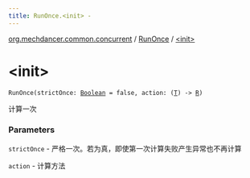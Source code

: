 ```yaml
---
title: RunOnce.<init> - 
---
```


[org.mechdancer.common.concurrent](../index.html) / [RunOnce](index.html) / [&lt;init&gt;](./-init-.html)

# &lt;init&gt;

`RunOnce(strictOnce: `[`Boolean`](https://kotlinlang.org/api/latest/jvm/stdlib/kotlin/-boolean/index.html)` = false, action: (`[`T`](index.html#T)`) -> `[`R`](index.html#R)`)`

计算一次

### Parameters

`strictOnce` - 严格一次。若为真，即使第一次计算失败产生异常也不再计算

`action` - 计算方法